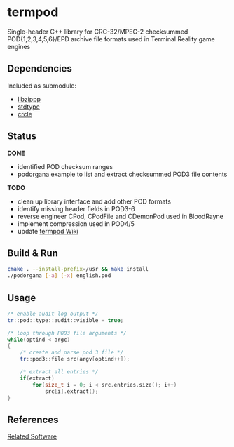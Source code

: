 # termpod
Single-header C++ library for CRC-32/MPEG-2 checksummed POD{1,2,3,4,5,6}/EPD archive file formats used in Terminal Reality game engines

## Dependencies

Included as submodule:

- [libzippp](http://github.com/ctabin/libzippp)
- [stdtype](http://github.com/jopadan/stdtype)
- [crcle](http://github.com/jopadan/crcle)

## Status

**DONE**

- identified POD checksum ranges
- podorgana example to list and extract checksummed POD3 file contents

**TODO**

- clean up library interface and add other POD formats
- identify missing header fields in POD3-6
- reverse engineer CPod, CPodFile and CDemonPod used in BloodRayne
- implement compression used in POD4/5
- update [termpod Wiki](https://github.com/jopadan/termpod/wiki)

## Build & Run

```sh
cmake . --install-prefix=/usr && make install
./podorgana [-a] [-x] english.pod
```

## Usage

```cpp
/* enable audit log output */
tr::pod::type::audit::visible = true;

/* loop through POD3 file arguments */
while(optind < argc)
{
    /* create and parse pod 3 file */
    tr::pod3::file src(argv[optind++]);

    /* extract all entries */
    if(extract)
        for(size_t i = 0; i < src.entries.size(); i++)
		    src[i].extract();
}
```

## References
[Related Software](https://github.com/termpod/wiki/Related_Software)
